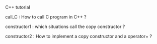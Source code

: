C++ tutorial

call_C : How to call C program in C++ ?

constructor1 : which situations call the copy constructor ?

constructor2 : How to implement a copy constructor and a operator= ?

